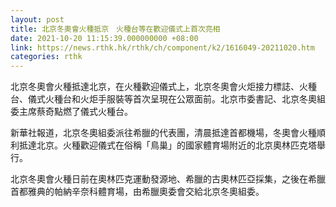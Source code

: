 ```yaml
---
layout: post
title: 北京冬奧會火種抵京　火種台等在歡迎儀式上首次亮相
date: 2021-10-20 11:15:39.000000000 +08:00
link: https://news.rthk.hk/rthk/ch/component/k2/1616049-20211020.htm
categories: rthk
---
```


北京冬奧會火種抵達北京，在火種歡迎儀式上，北京冬奧會火炬接力標誌、火種台、儀式火種台和火炬手服裝等首次呈現在公眾面前。北京市委書記、北京冬奧組委主席蔡奇點燃了儀式火種台。

新華社報道，北京冬奧組委派往希臘的代表團，清晨抵達首都機場，冬奧會火種順利抵達北京。火種歡迎儀式在俗稱「鳥巢」的國家體育場附近的北京奧林匹克塔舉行。

北京冬奧會火種日前在奧林匹克運動發源地、希臘的古奧林匹亞採集，之後在希臘首都雅典的帕納辛奈科體育場，由希臘奧委會交給北京冬奧組委。
